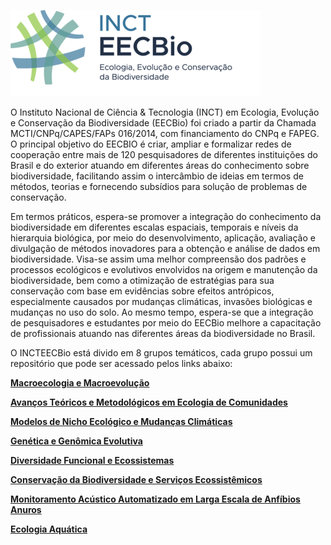 ![](./EECBio-logo3.png)

O Instituto Nacional de Ciência & Tecnologia (INCT) em Ecologia, Evolução e Conservação da Biodiversidade (EECBio) foi criado a partir da Chamada MCTI/CNPq/CAPES/FAPs 016/2014, com financiamento do CNPq e FAPEG. O principal objetivo do EECBIO é criar, ampliar e formalizar redes de cooperação entre mais de 120 pesquisadores de diferentes instituições do Brasil e do exterior atuando em diferentes áreas do conhecimento sobre biodiversidade, facilitando assim o intercâmbio de ideias em termos de métodos, teorias e fornecendo subsídios para solução de problemas de conservação.

Em termos práticos, espera-se promover a integração do conhecimento da biodiversidade em diferentes escalas espaciais, temporais e níveis da hierarquia biológica, por meio do desenvolvimento, aplicação, avaliação e divulgação de métodos inovadores para a obtenção e análise de dados em biodiversidade. Visa-se assim uma melhor compreensão dos padrões e processos ecológicos e evolutivos envolvidos na origem e manutenção da biodiversidade, bem como a otimização de estratégias para sua conservação com base em evidências sobre efeitos antrópicos, especialmente causados por mudanças climáticas, invasões biológicas e mudanças no uso do solo. Ao mesmo tempo, espera-se que a integração de pesquisadores e estudantes por meio do EECBio melhore a capacitação de profissionais atuando nas diferentes áreas da biodiversidade no Brasil.

O INCTEECBio está divido em 8 grupos temáticos, cada grupo possui um repositório que pode ser acessado pelos links abaixo:


[**Macroecologia e Macroevolução**](https://github.com/orgs/INCT-EECBio/teams/macroecology-and-macroecolution/repositories)

[**Avanços Teóricos e Metodológicos em Ecologia de Comunidades**](https://github.com/orgs/INCT-EECBio/teams/community-ecology/repositories)

[**Modelos de Nicho Ecológico e Mudanças Climáticas**](https://github.com/orgs/INCT-EECBio/teams/ecological-niche-modeling-and-climate-change/repositories)

[**Genética e Genômica Evolutiva**](https://github.com/orgs/INCT-EECBio/teams/genetic-and-evolutionary-genomic/repositories)

[**Diversidade Funcional e Ecossistemas**](https://github.com/orgs/INCT-EECBio/teams/functional-diversity-and-ecosystems/repositories)

[**Conservação da Biodiversidade e Serviços Ecossistêmicos**](https://github.com/orgs/INCT-EECBio/teams/biodiversity-conservation-and-ecosystem-services)

[**Monitoramento Acústico Automatizado em Larga Escala de Anfíbios Anuros**](https://github.com/orgs/INCT-EECBio/teams/acoustic-monitoring/repositories)

[**Ecologia Aquática**](https://github.com/orgs/INCT-EECBio/teams/acoustic-monitoring/repositories)



